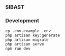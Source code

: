 ### SIBAST

### Development

```
cp .env.example .env
php artisan key:generate
php artisan migrate
php artisan serve
npm run dev
```
